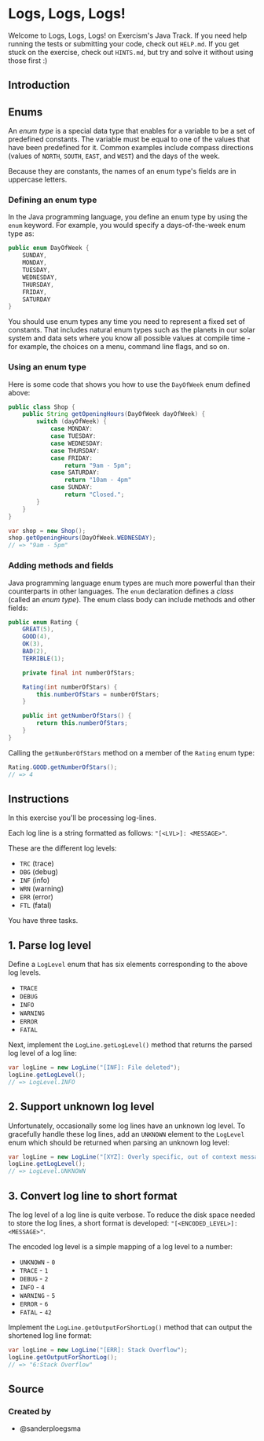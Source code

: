 # Logs, Logs, Logs!

Welcome to Logs, Logs, Logs! on Exercism's Java Track.
If you need help running the tests or submitting your code, check out `HELP.md`.
If you get stuck on the exercise, check out `HINTS.md`, but try and solve it without using those first :)

## Introduction

## Enums

An _enum type_ is a special data type that enables for a variable to be a set of predefined constants.
The variable must be equal to one of the values that have been predefined for it.
Common examples include compass directions (values of `NORTH`, `SOUTH`, `EAST`, and `WEST`) and the days of the week.

Because they are constants, the names of an enum type's fields are in uppercase letters.

### Defining an enum type

In the Java programming language, you define an enum type by using the `enum` keyword.
For example, you would specify a days-of-the-week enum type as:

```java
public enum DayOfWeek {
    SUNDAY,
    MONDAY,
    TUESDAY,
    WEDNESDAY,
    THURSDAY,
    FRIDAY,
    SATURDAY
}
```

You should use enum types any time you need to represent a fixed set of constants.
That includes natural enum types such as the planets in our solar system and data sets where you know all possible values at compile time - for example, the
choices on a menu, command line flags, and so on.

### Using an enum type

Here is some code that shows you how to use the `DayOfWeek` enum defined above:

```java
public class Shop {
    public String getOpeningHours(DayOfWeek dayOfWeek) {
        switch (dayOfWeek) {
            case MONDAY:
            case TUESDAY:
            case WEDNESDAY:
            case THURSDAY:
            case FRIDAY:
                return "9am - 5pm";
            case SATURDAY:
                return "10am - 4pm"
            case SUNDAY:
                return "Closed.";
        }
    }
}
```

```java
var shop = new Shop();
shop.getOpeningHours(DayOfWeek.WEDNESDAY);
// => "9am - 5pm"
```

### Adding methods and fields

Java programming language enum types are much more powerful than their counterparts in other languages.
The `enum` declaration defines a _class_ (called an _enum type_).
The enum class body can include methods and other fields:

```java
public enum Rating {
    GREAT(5),
    GOOD(4),
    OK(3),
    BAD(2),
    TERRIBLE(1);

    private final int numberOfStars;

    Rating(int numberOfStars) {
        this.numberOfStars = numberOfStars;
    }

    public int getNumberOfStars() {
        return this.numberOfStars;
    }
}
```

Calling the `getNumberOfStars` method on a member of the `Rating` enum type:

```java
Rating.GOOD.getNumberOfStars();
// => 4
```

## Instructions

In this exercise you'll be processing log-lines.

Each log line is a string formatted as follows: `"[<LVL>]: <MESSAGE>"`.

These are the different log levels:

- `TRC` (trace)
- `DBG` (debug)
- `INF` (info)
- `WRN` (warning)
- `ERR` (error)
- `FTL` (fatal)

You have three tasks.

## 1. Parse log level

Define a `LogLevel` enum that has six elements corresponding to the above log levels.

- `TRACE`
- `DEBUG`
- `INFO`
- `WARNING`
- `ERROR`
- `FATAL`

Next, implement the `LogLine.getLogLevel()` method that returns the parsed log level of a log line:

```java
var logLine = new LogLine("[INF]: File deleted");
logLine.getLogLevel();
// => LogLevel.INFO
```

## 2. Support unknown log level

Unfortunately, occasionally some log lines have an unknown log level.
To gracefully handle these log lines, add an `UNKNOWN` element to the `LogLevel` enum which should be returned when parsing an unknown log level:

```java
var logLine = new LogLine("[XYZ]: Overly specific, out of context message");
logLine.getLogLevel();
// => LogLevel.UNKNOWN
```

## 3. Convert log line to short format

The log level of a log line is quite verbose.
To reduce the disk space needed to store the log lines, a short format is developed: `"[<ENCODED_LEVEL>]:<MESSAGE>"`.

The encoded log level is a simple mapping of a log level to a number:

- `UNKNOWN` - `0`
- `TRACE` - `1`
- `DEBUG` - `2`
- `INFO` - `4`
- `WARNING` - `5`
- `ERROR` - `6`
- `FATAL` - `42`

Implement the `LogLine.getOutputForShortLog()` method that can output the shortened log line format:

```java
var logLine = new LogLine("[ERR]: Stack Overflow");
logLine.getOutputForShortLog();
// => "6:Stack Overflow"
```

## Source

### Created by

- @sanderploegsma